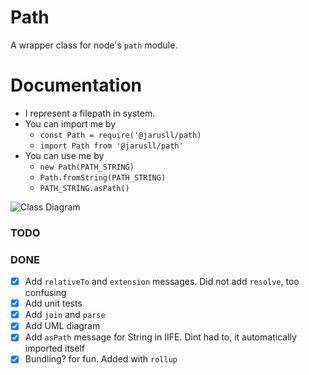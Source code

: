 # Path
A wrapper class for node's `path` module.

# Documentation
- I represent a filepath in system.
- You can import me by 
    - `const Path = require('@jarusll/path)`
    - `import Path from '@jarusll/path'`
- You can use me by
    - `new Path(PATH_STRING)`
    - `Path.fromString(PATH_STRING)`
    - `PATH_STRING.asPath()`

![Class Diagram](https://www.plantuml.com/plantuml/proxy?src=https://raw.githubusercontent.com/jarusll/Path/master/Path.puml?)

### TODO
### DONE
- [x] Add `relativeTo` and `extension` messages. Did not add `resolve`, too confusing
- [x] Add unit tests
- [x] Add `join` and `parse`
- [x] Add UML diagram
- [x] Add `asPath` message for String in IIFE. Dint had to, it automatically imported itself
- [x] Bundling? for fun. Added with `rollup`